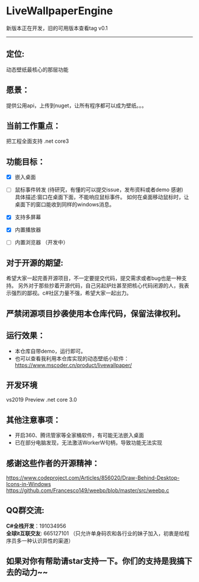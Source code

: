 # LiveWallpaperEngine

新版本正在开发，旧的可用版本查看tag v0.1

---

## 定位:
  动态壁纸最核心的那层功能

## 愿景：
提供公用api，上传到nuget，让所有程序都可以成为壁纸。。。

## 当前工作重点：
把工程全面支持 .net core3

## 功能目标：
- [x] 嵌入桌面
- [ ] 鼠标事件转发 (待研究，有懂的可以提交issue，发布资料或者demo 感谢)  
具体描述:窗口在桌面下面，不能响应鼠标事件。 如何在桌面移动鼠标时，让桌面下的窗口能收到同样的windows消息。

- [x] 支持多屏幕
- [x] 内置播放器
- [ ] 内置浏览器 （开发中）

## 对于开源的期望:
希望大家一起完善开源项目，不一定要提交代码，提交需求或者bug也是一种支持。
另外对于那些抄着开源代码，自己另起炉灶甚至把核心代码闭源的人，我表示强烈的鄙视。c#社区力量不强，希望大家一起出力。

## 严禁闭源项目抄袭使用本仓库代码，保留法律权利。

## 运行效果：
* 本仓库自带demo，运行即可。  
* 也可以查看我利用本仓库实现的动态壁纸小软件：   
https://www.mscoder.cn/product/livewallpaper/

## 开发环境
vs2019 Preview
.net core 3.0

## 其他注意事项：
* 开启360、腾讯管家等全家桶软件，有可能无法嵌入桌面
* 已在部分电脑发现，无法激活WorkerW句柄，导致功能无法实现

## 感谢这些作者的开源精神：
https://www.codeproject.com/Articles/856020/Draw-Behind-Desktop-Icons-in-Windows  
https://github.com/Francesco149/weebp/blob/master/src/weebp.c  

## QQ群交流:
**C#全栈开发**：191034956  
**全球it互联交友**: 665127101
（只允许单身码农和各行业的妹子加入，初衷是给程序员多一种认识异性的渠道）

## 如果对你有帮助请star支持一下。你们的支持是我搞下去的动力~~

